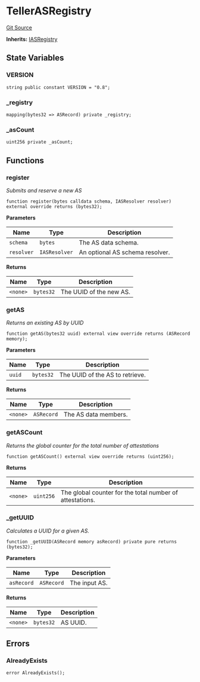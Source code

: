 # TellerASRegistry
[Git Source](https://github.com/teller-protocol/teller-protocol-v2/blob/cc7fb9358a2518de7ee33e518ebac21eac498b0d/contracts/EAS/TellerASRegistry.sol)

**Inherits:**
[IASRegistry](/contracts/interfaces/IASRegistry.sol/interface.IASRegistry.md)


## State Variables
### VERSION

```solidity
string public constant VERSION = "0.8";
```


### _registry

```solidity
mapping(bytes32 => ASRecord) private _registry;
```


### _asCount

```solidity
uint256 private _asCount;
```


## Functions
### register

*Submits and reserve a new AS*


```solidity
function register(bytes calldata schema, IASResolver resolver) external override returns (bytes32);
```
**Parameters**

|Name|Type|Description|
|----|----|-----------|
|`schema`|`bytes`|The AS data schema.|
|`resolver`|`IASResolver`|An optional AS schema resolver.|

**Returns**

|Name|Type|Description|
|----|----|-----------|
|`<none>`|`bytes32`|The UUID of the new AS.|


### getAS

*Returns an existing AS by UUID*


```solidity
function getAS(bytes32 uuid) external view override returns (ASRecord memory);
```
**Parameters**

|Name|Type|Description|
|----|----|-----------|
|`uuid`|`bytes32`|The UUID of the AS to retrieve.|

**Returns**

|Name|Type|Description|
|----|----|-----------|
|`<none>`|`ASRecord`|The AS data members.|


### getASCount

*Returns the global counter for the total number of attestations*


```solidity
function getASCount() external view override returns (uint256);
```
**Returns**

|Name|Type|Description|
|----|----|-----------|
|`<none>`|`uint256`|The global counter for the total number of attestations.|


### _getUUID

*Calculates a UUID for a given AS.*


```solidity
function _getUUID(ASRecord memory asRecord) private pure returns (bytes32);
```
**Parameters**

|Name|Type|Description|
|----|----|-----------|
|`asRecord`|`ASRecord`|The input AS.|

**Returns**

|Name|Type|Description|
|----|----|-----------|
|`<none>`|`bytes32`|AS UUID.|


## Errors
### AlreadyExists

```solidity
error AlreadyExists();
```

